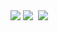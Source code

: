 <img src="https://img.shields.io/badge/Python-3776AB?style=for-the-badge&logo=Python&logoColor=white">
<img src="https://img.shields.io/badge/Java-critical?style=flat-square&logo=Java&logoColor=white"/></a>&nbsp 
<img src="https://img.shields.io/badge/C-blue?style=flat-square&logo=C&logoColor=white"/></a>&nbsp 
